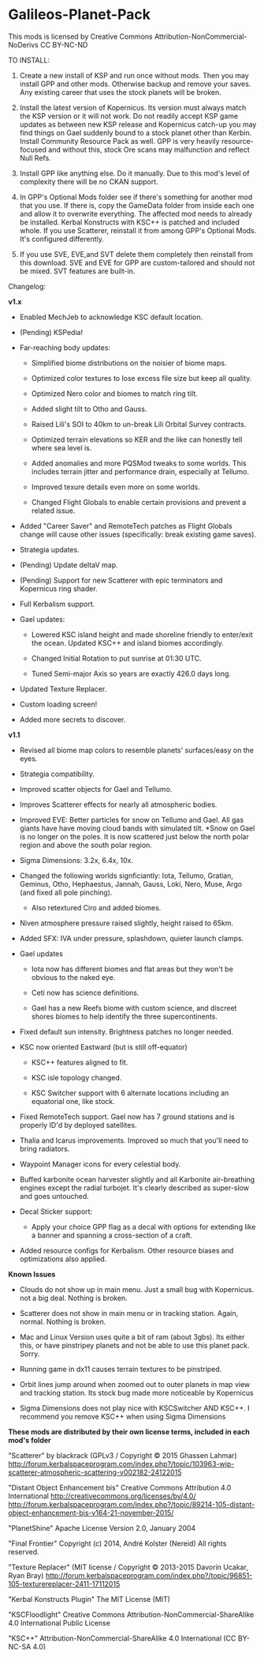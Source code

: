 ﻿# Galileos-Planet-Pack

This mods is licensed by Creative Commons Attribution-NonCommercial-NoDerivs 
CC BY-NC-ND 

TO INSTALL:

1. Create a new install of KSP and run once without mods. Then you may install GPP and other mods. Otherwise backup and remove your saves. Any existing career that uses the stock planets will be broken.

2. Install the latest version of Kopernicus. Its version must always match the KSP version or it will not work. Do not readily accept KSP game updates as between new KSP release and Kopernicus catch-up you may find things on Gael suddenly bound to a stock planet other than Kerbin. Install Community Resource Pack as well. GPP is very heavily resource-focused and without this, stock Ore scans may malfunction and reflect Null Refs.

3. Install GPP like anything else. Do it manually. Due to this mod's level of complexity there will be no CKAN support.

4. In GPP's Optional Mods folder see if there's something for another mod that you use. If there is, copy the GameData folder from inside each one and allow it to overwrite everything. The affected mod needs to already be installed. Kerbal Konstructs with KSC++ is patched and included whole. If you use Scatterer, reinstall it from among GPP's Optional Mods. It's configured differently.

5. If you use SVE, EVE,and SVT delete them completely then reinstall from this download. SVE and EVE for GPP are custom-tailored and should not be mixed. SVT features are built-in.


Changelog:

**v1.x**

* Enabled MechJeb to acknowledge KSC default location.

* (Pending) KSPedia!

* Far-reaching body updates:

  * Simplified biome distributions on the noisier of biome maps.
  
  * Optimized color textures to lose excess file size but keep all quality.
  
  * Optimized Nero color and biomes to match ring tilt.
  
  * Added slight tilt to Otho and Gauss.
  
  * Raised Lili's SOI to 40km to un-break Lili Orbital Survey contracts.
  
  * Optimized terrain elevations so KER and the like can honestly tell where sea level is.
  
  * Added anomalies and more PQSMod tweaks to some worlds. This includes terrain jitter and performance drain, especially at Tellumo.
  
  * Improved texure details even more on some worlds.
  
  * Changed Flight Globals to enable certain provisions and prevent a related issue.

* Added "Career Saver" and RemoteTech patches as Flight Globals change will cause other issues (specifically: break existing game saves).
  
* Strategia updates.

* (Pending) Update deltaV map.

* (Pending) Support for new Scatterer with epic terminators and Kopernicus ring shader.

* Full Kerbalism support.

* Gael updates:

  * Lowered KSC island height and made shoreline friendly to enter/exit the ocean. Updated KSC++ and island biomes accordingly.
  
  * Changed Initial Rotation to put sunrise at 01:30 UTC.
  
  * Tuned Semi-major Axis so years are exactly 426.0 days long.

* Updated Texture Replacer.

* Custom loading screen!

* Added more secrets to discover.

**v1.1**

* Revised all biome map colors to resemble planets' surfaces/easy on the eyes.

* Strategia compatibility.

* Improved scatter objects for Gael and Tellumo.

* Improves Scatterer effects for nearly all atmospheric bodies.

* Improved EVE: Better particles for snow on Tellumo and Gael. All gas giants have have moving cloud bands with simulated tilt. 
  *Snow on Gael is no longer on the poles. It is now scattered just below the north polar region and above the south polar region.

* Sigma Dimensions: 3.2x, 6.4x, 10x.

* Changed the following worlds signficiantly: Iota, Tellumo, Gratian, Geminus, Otho, Hephaestus, Jannah, Gauss, Loki, Nero, Muse, Argo (and fixed all pole pinching).

  * Also retextured Ciro and added biomes.

* Niven atmosphere pressure raised slightly, height raised to 65km.

* Added SFX: IVA under pressure, splashdown, quieter launch clamps.

* Gael updates

  * Iota now has different biomes and flat areas but they won't be obvious to the naked eye.
  
  * Ceti now has science definitions.
  
  * Gael has a new Reefs biome with custom science, and discreet shores biomes to help identify the three supercontinents.
  
* Fixed default sun intensity. Brightness patches no longer needed.

* KSC now oriented Eastward (but is still off-equator)

  * KSC++ features aligned to fit.
  
  * KSC isle topology changed.
  
  * KSC Switcher support with 6 alternate locations including an equatorial one, like stock.

* Fixed RemoteTech support. Gael now has 7 ground stations and is properly ID'd by deployed satellites.

* Thalia and Icarus improvements. Improved so much that you'll need to bring radiators.

* Waypoint Manager icons for every celestial body.

* Buffed karbonite ocean harvester slightly and all Karbonite air-breathing engines except the radial turbojet. It's clearly described as super-slow and goes untouched.

* Decal Sticker support:

  * Apply your choice GPP flag as a decal with options for extending like a banner and spanning a cross-section of a craft.
  
* Added resource configs for Kerbalism. Other resource biases and optimizations also applied.


**Known Issues**
 
* Clouds do not show up in main menu. Just a small bug with Kopernicus. not a big deal. Nothing is broken.

* Scatterer does not show in main menu or in tracking station. Again, normal. Nothing is broken.

* Mac and Linux Version uses quite a bit of ram (about 3gbs). Its either this, or have pinstripey planets and not be able to use this planet pack. Sorry.

* Running game in dx11 causes terrain textures to be pinstriped.

* Orbit lines jump around when zoomed out to outer planets in map view and tracking station. Its stock bug made more noticeable by Kopernicus

* Sigma Dimensions does not play nice with KSCSwitcher AND KSC++. I recommend you remove KSC++ when using Sigma Dimensions




**These mods are distributed by their own license terms, included in each mod's folder**

"Scatterer" by blackrack (GPLv3 / Copyright © 2015 Ghassen Lahmar)
http://forum.kerbalspaceprogram.com/index.php?/topic/103963-wip-scatterer-atmospheric-scattering-v002182-24122015

"Distant Object Enhancement bis"
Creative Commons Attribution 4.0 International
http://creativecommons.org/licenses/by/4.0/
http://forum.kerbalspaceprogram.com/index.php?/topic/89214-105-distant-object-enhancement-bis-v164-21-november-2015/

"PlanetShine"
Apache License
 Version 2.0, January 2004

"Final Frontier"
Copyright (c) 2014, André Kolster (Nereid)
 All rights reserved.

"Texture Replacer" 
(MIT license / Copyright © 2013-2015 Davorin Ucakar, Ryan Bray)
http://forum.kerbalspaceprogram.com/index.php?/topic/96851-105-texturereplacer-2411-17112015

"Kerbal Konstructs Plugin"
The MIT License (MIT)

"KSCFloodlight"
Creative Commons Attribution-NonCommercial-ShareAlike 4.0 International Public License

"KSC++"
Attribution-NonCommercial-ShareAlike 4.0 International (CC BY-NC-SA 4.0)


